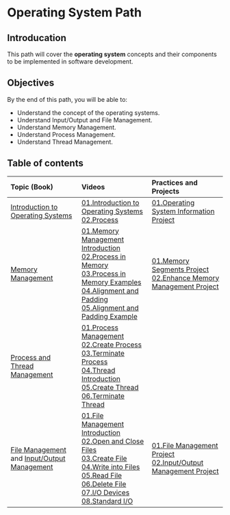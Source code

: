# Operating System Path

## Introducation

This path will cover the **operating system** concepts and their components to be implemented in software development.


## Objectives

By the end of this path, you will be able to:

* Understand the concept of the operating systems.
* Understand Input/Output and File Management.
* Understand Memory Management.
* Understand Process Management.
* Understand Thread Management.

## Table of contents 
| Topic (Book) | Videos | Practices and Projects | 
|:-----------------|:------|:--------------|
| [Introduction to Operating Systems](https://github.com/SAFCSP-Team/operating-system-path/blob/main/content/01.Introduction.pdf)| [01.Introduction to Operating Systems](https://vimeo.com/1113840255/a6d7ec8982?share=copy) </br> [02.Process](https://vimeo.com/1113872784/66566ef438?share=copy)| [01.Operating System Information Project](https://github.com/SAFCSP-Team/OS-info/) | 
| [Memory Management](https://github.com/SAFCSP-Team/operating-system-path/blob/main/content/02.MemoryManagement.pdf) | [01.Memory Management Introduction]() </br>  [02.Process in Memory]() </br> [03.Process in Memory Examples]() </br> [04.Alignment and Padding]() </br> [05.Alignment and Padding Example]() |[01.Memory Segments Project](https://github.com/SAFCSP-Team/memory-segments-project)<br>[02.Enhance Memory Management Project](https://github.com/SAFCSP-Team/enhance-memory-management-project) |
| [Process and Thread Management](https://github.com/SAFCSP-Team/operating-system-path/blob/main/content/03.ProcessandThreadManagement.pdf) | [01.Process Management](https://vimeo.com/1112671204/fdf543e765?share=copy) </br> [02.Create Process](https://vimeo.com/1112669528/04bce3260f?share=copy) </br>  [03.Terminate Process](https://vimeo.com/1112671212/ca8441cf0c?share=copy) </br>  [04.Thread Introduction](https://vimeo.com/1120548955/fbeb48b9e9?share=copy) </br>  [05.Create Thread](https://vimeo.com/1121513250/7bb36073cb?share=copy) </br>  [06.Terminate Thread](https://vimeo.com/1113564422/1527b6898b?share=copy)| |
| [File Management](https://github.com/SAFCSP-Team/operating-system-path/blob/main/content/04.FileManagement.pdf) and [Input/Output Management](https://github.com/SAFCSP-Team/operating-system-path/blob/main/content/05.InputandOutputManagement.pdf)| [01.File Management Introduction]() </br> [02.Open and Close Files]() </br> [03.Create File]() </br> [04.Write into Files]() </br> [05.Read File]() </br> [06.Delete File]() </br> [07.I/O Devices]() </br> [08.Standard I/O]()  |[01.File Management Project](https://github.com/SAFCSP-Team/file-management-project) </br> [02.Input/Output Management Project](https://github.com/SAFCSP-Team/IO-management-project)|


